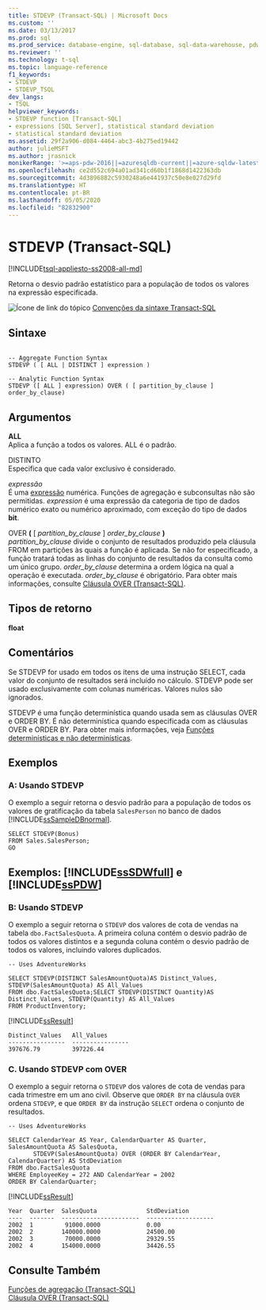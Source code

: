 ```yaml
---
title: STDEVP (Transact-SQL) | Microsoft Docs
ms.custom: ''
ms.date: 03/13/2017
ms.prod: sql
ms.prod_service: database-engine, sql-database, sql-data-warehouse, pdw
ms.reviewer: ''
ms.technology: t-sql
ms.topic: language-reference
f1_keywords:
- STDEVP
- STDEVP_TSQL
dev_langs:
- TSQL
helpviewer_keywords:
- STDEVP function [Transact-SQL]
- expressions [SQL Server], statistical standard deviation
- statistical standard deviation
ms.assetid: 29f2a906-d084-4464-abc3-4b275ed19442
author: julieMSFT
ms.author: jrasnick
monikerRange: '>=aps-pdw-2016||=azuresqldb-current||=azure-sqldw-latest||>=sql-server-2016||=sqlallproducts-allversions||>=sql-server-linux-2017||=azuresqldb-mi-current'
ms.openlocfilehash: ce2d552c694a01ad341cd60b1f1868d1422363db
ms.sourcegitcommit: 4d3896882c5930248a6e441937c50e8e027d29fd
ms.translationtype: HT
ms.contentlocale: pt-BR
ms.lasthandoff: 05/05/2020
ms.locfileid: "82832900"
---
```

# <a name="stdevp-transact-sql"></a>STDEVP (Transact-SQL)
[!INCLUDE[tsql-appliesto-ss2008-all-md](../../includes/tsql-appliesto-ss2008-all-md.md)]

  Retorna o desvio padrão estatístico para a população de todos os valores na expressão especificada.  
  
 ![Ícone de link do tópico](../../database-engine/configure-windows/media/topic-link.gif "Ícone de link do tópico") [Convenções da sintaxe Transact-SQL](../../t-sql/language-elements/transact-sql-syntax-conventions-transact-sql.md)  
  
## <a name="syntax"></a>Sintaxe  
  
```  
  
-- Aggregate Function Syntax   
STDEVP ( [ ALL | DISTINCT ] expression )  
  
-- Analytic Function Syntax   
STDEVP ([ ALL ] expression) OVER ( [ partition_by_clause ] order_by_clause)  
```  
  
## <a name="arguments"></a>Argumentos  
 **ALL**  
 Aplica a função a todos os valores. ALL é o padrão.  
  
 DISTINTO  
 Especifica que cada valor exclusivo é considerado.  
  
 *expressão*  
 É uma [expressão](../../t-sql/language-elements/expressions-transact-sql.md) numérica. Funções de agregação e subconsultas não são permitidas. *expression* é uma expressão da categoria de tipo de dados numérico exato ou numérico aproximado, com exceção do tipo de dados **bit**.  
  
 OVER **(** [ _partition\_by\_clause_ ] _order\_by\_clause_ **)**  
 *partition_by_clause* divide o conjunto de resultados produzido pela cláusula FROM em partições às quais a função é aplicada. Se não for especificado, a função tratará todas as linhas do conjunto de resultados da consulta como um único grupo. *order_by_clause* determina a ordem lógica na qual a operação é executada. *order_by_clause* é obrigatório. Para obter mais informações, consulte [Cláusula OVER &#40;Transact-SQL&#41;](../../t-sql/queries/select-over-clause-transact-sql.md).  
  
## <a name="return-types"></a>Tipos de retorno  
 **float**  
  
## <a name="remarks"></a>Comentários  
 Se STDEVP for usado em todos os itens de uma instrução SELECT, cada valor do conjunto de resultados será incluído no cálculo. STDEVP pode ser usado exclusivamente com colunas numéricas. Valores nulos são ignorados.  
  
 STDEVP é uma função determinística quando usada sem as cláusulas OVER e ORDER BY. É não determinística quando especificada com as cláusulas OVER e ORDER BY. Para obter mais informações, veja [Funções determinísticas e não determinísticas](../../relational-databases/user-defined-functions/deterministic-and-nondeterministic-functions.md).  
  
## <a name="examples"></a>Exemplos  
  
### <a name="a-using-stdevp"></a>A: Usando STDEVP  
 O exemplo a seguir retorna o desvio padrão para a população de todos os valores de gratificação da tabela `SalesPerson` no banco de dados [!INCLUDE[ssSampleDBnormal](../../includes/sssampledbnormal-md.md)].  
  
```  
SELECT STDEVP(Bonus)  
FROM Sales.SalesPerson;  
GO  
```  
  
## <a name="examples-sssdwfull-and-sspdw"></a>Exemplos: [!INCLUDE[ssSDWfull](../../includes/sssdwfull-md.md)] e [!INCLUDE[ssPDW](../../includes/sspdw-md.md)]  
  
### <a name="b-using-stdevp"></a>B: Usando STDEVP  
 O exemplo a seguir retorna o `STDEVP` dos valores de cota de vendas na tabela `dbo.FactSalesQuota`. A primeira coluna contém o desvio padrão de todos os valores distintos e a segunda coluna contém o desvio padrão de todos os valores, incluindo valores duplicados.  
  
```  
-- Uses AdventureWorks  
  
SELECT STDEVP(DISTINCT SalesAmountQuota)AS Distinct_Values, STDEVP(SalesAmountQuota) AS All_Values  
FROM dbo.FactSalesQuota;SELECT STDEVP(DISTINCT Quantity)AS Distinct_Values, STDEVP(Quantity) AS All_Values  
FROM ProductInventory;  
```  
  
 [!INCLUDE[ssResult](../../includes/ssresult-md.md)]  
  
 ```
Distinct_Values   All_Values  
----------------  ----------------  
397676.79         397226.44
```  
  
### <a name="c-using-stdevp-with-over"></a>C. Usando STDEVP com OVER  
 O exemplo a seguir retorna o `STDEVP` dos valores de cota de vendas para cada trimestre em um ano civil. Observe que `ORDER BY` na cláusula `OVER` ordena `STDEVP`, e que `ORDER BY` da instrução `SELECT` ordena o conjunto de resultados.  
  
```  
-- Uses AdventureWorks  
  
SELECT CalendarYear AS Year, CalendarQuarter AS Quarter, SalesAmountQuota AS SalesQuota,  
       STDEVP(SalesAmountQuota) OVER (ORDER BY CalendarYear, CalendarQuarter) AS StdDeviation  
FROM dbo.FactSalesQuota  
WHERE EmployeeKey = 272 AND CalendarYear = 2002  
ORDER BY CalendarQuarter;  
```  
  
 [!INCLUDE[ssResult](../../includes/ssresult-md.md)]  
  
 ```
Year  Quarter  SalesQuota              StdDeviation  
----  -------  ----------------------  -------------------  
2002  1         91000.0000             0.00  
2002  2        140000.0000             24500.00  
2002  3         70000.0000             29329.55  
2002  4        154000.0000             34426.55
```  
  
## <a name="see-also"></a>Consulte Também  
 [Funções de agregação &#40;Transact-SQL&#41;](../../t-sql/functions/aggregate-functions-transact-sql.md)   
 [Cláusula OVER &#40;Transact-SQL&#41;](../../t-sql/queries/select-over-clause-transact-sql.md)  
  
  

